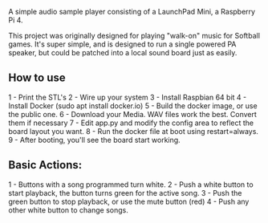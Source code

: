 A simple audio sample player consisting of a LaunchPad Mini, a Raspberry Pi 4.

This project was originally designed for playing "walk-on" music for Softball games.
It's super simple, and is designed to run a single powered PA speaker, but could be patched into a local sound board just as easily.

## How to use
1 - Print the STL's
2 - Wire up your system
3 - Install Raspbian 64 bit
4 - Install Docker (sudo apt install docker.io)
5 - Build the docker image, or use the public one.
6 - Download your Media.   WAV files work the best.   Convert them if necessary
7 - Edit app.py and modify the config area to reflect the board layout you want.
8 - Run the docker file at boot using restart=always.
9 - After booting, you'll see the board start working.

## Basic Actions:
1 - Buttons with a song programmed turn white.
2 - Push a white button to start playback, the button turns green for the active song.
3 - Push the green button to stop playback, or use the mute button (red)
4 - Push any other white button to change songs.



